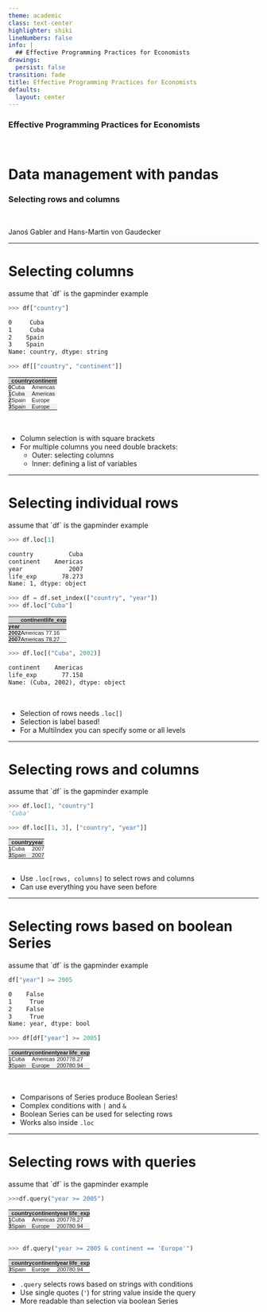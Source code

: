 ```yaml
---
theme: academic
class: text-center
highlighter: shiki
lineNumbers: false
info: |
  ## Effective Programming Practices for Economists
drawings:
  persist: false
transition: fade
title: Effective Programming Practices for Economists
defaults:
  layout: center
---
```


### Effective Programming Practices for Economists

<br>

# Data management with pandas

### Selecting rows and columns

<br>


Janoś Gabler and Hans-Martin von Gaudecker

---

# Selecting columns


<div class="grid grid-cols-2 gap-12">
<div>
assume that `df` is the gapminder example

```python
>>> df["country"]
```
```txt
0     Cuba
1     Cuba
2    Spain
3    Spain
Name: country, dtype: string
```
```python
>>> df[["country", "continent"]]
```

<style type="text/css">
#T_e5626   {
  margin: 0;
  font-family: "Helvetica", "Helvetica", sans-serif;
  border-collapse: collapse;
  border: none;
  font-size: 80%;
}
#T_e5626 thead {
  background-color: #D3D3D3;
}
#T_e5626 tbody tr:nth-child(even) {
  background-color: #f1f1f1;
}
#T_e5626 tbody tr:nth-child(odd) {
  background-color: #fff;
}
#T_e5626 td {
  padding: 0em;
}
#T_e5626 th {
  font-weight: bold;
  text-align: left;
  padding: 0em;
}
#T_e5626 caption {
  caption-side: bottom;
}
</style>
<table id="T_e5626">
  <thead>
    <tr>
      <th class="blank level0" >&nbsp;</th>
      <th id="T_e5626_level0_col0" class="col_heading level0 col0" >country</th>
      <th id="T_e5626_level0_col1" class="col_heading level0 col1" >continent</th>
    </tr>
  </thead>
  <tbody>
    <tr>
      <th id="T_e5626_level0_row0" class="row_heading level0 row0" >0</th>
      <td id="T_e5626_row0_col0" class="data row0 col0" >Cuba</td>
      <td id="T_e5626_row0_col1" class="data row0 col1" >Americas</td>
    </tr>
    <tr>
      <th id="T_e5626_level0_row1" class="row_heading level0 row1" >1</th>
      <td id="T_e5626_row1_col0" class="data row1 col0" >Cuba</td>
      <td id="T_e5626_row1_col1" class="data row1 col1" >Americas</td>
    </tr>
    <tr>
      <th id="T_e5626_level0_row2" class="row_heading level0 row2" >2</th>
      <td id="T_e5626_row2_col0" class="data row2 col0" >Spain</td>
      <td id="T_e5626_row2_col1" class="data row2 col1" >Europe</td>
    </tr>
    <tr>
      <th id="T_e5626_level0_row3" class="row_heading level0 row3" >3</th>
      <td id="T_e5626_row3_col0" class="data row3 col0" >Spain</td>
      <td id="T_e5626_row3_col1" class="data row3 col1" >Europe</td>
    </tr>
  </tbody>
</table>



</div>
<div>

<br/>
<br/>


- Column selection is with square brackets
- For multiple columns you need double brackets:
  - Outer: selecting columns
  - Inner: defining a list of variables


</div>
</div>


---

# Selecting individual rows


<div class="grid grid-cols-2 gap-12">
<div>
assume that `df` is the gapminder example

```python
>>> df.loc[1]
```
```txt
country          Cuba
continent    Americas
year             2007
life_exp       78.273
Name: 1, dtype: object
```
```python
>>> df = df.set_index(["country", "year"])
>>> df.loc["Cuba"]
```

<style type="text/css">
#T_81181   {
  margin: 0;
  font-family: "Helvetica", "Helvetica", sans-serif;
  border-collapse: collapse;
  border: none;
  font-size: 80%;
}
#T_81181 thead {
  background-color: #D3D3D3;
}
#T_81181 tbody tr:nth-child(even) {
  background-color: #f1f1f1;
}
#T_81181 tbody tr:nth-child(odd) {
  background-color: #fff;
}
#T_81181 td {
  padding: 0em;
}
#T_81181 th {
  font-weight: bold;
  text-align: left;
  padding: 0em;
}
#T_81181 caption {
  caption-side: bottom;
}
</style>
<table id="T_81181">
  <thead>
    <tr>
      <th class="blank level0" >&nbsp;</th>
      <th id="T_81181_level0_col0" class="col_heading level0 col0" >continent</th>
      <th id="T_81181_level0_col1" class="col_heading level0 col1" >life_exp</th>
    </tr>
    <tr>
      <th class="index_name level0" >year</th>
      <th class="blank col0" >&nbsp;</th>
      <th class="blank col1" >&nbsp;</th>
    </tr>
  </thead>
  <tbody>
    <tr>
      <th id="T_81181_level0_row0" class="row_heading level0 row0" >2002</th>
      <td id="T_81181_row0_col0" class="data row0 col0" >Americas</td>
      <td id="T_81181_row0_col1" class="data row0 col1" >77.16</td>
    </tr>
    <tr>
      <th id="T_81181_level0_row1" class="row_heading level0 row1" >2007</th>
      <td id="T_81181_row1_col0" class="data row1 col0" >Americas</td>
      <td id="T_81181_row1_col1" class="data row1 col1" >78.27</td>
    </tr>
  </tbody>
</table>


</div>
<div>

```python
>>> df.loc[("Cuba", 2002)]
```
```txt
continent    Americas
life_exp       77.158
Name: (Cuba, 2002), dtype: object
```

<br/>

- Selection of rows needs `.loc[]`
- Selection is label based!
- For a MultiIndex you can specify some or all levels

</div>
</div>

---

# Selecting rows and columns


<div class="grid grid-cols-2 gap-4">
<div>
assume that `df` is the gapminder example

```python
>>> df.loc[1, "country"]
'Cuba'

>>> df.loc[[1, 3], ["country", "year"]]
```

<style type="text/css">
#T_697dc   {
  margin: 0;
  font-family: "Helvetica", "Helvetica", sans-serif;
  border-collapse: collapse;
  border: none;
  font-size: 80%;
}
#T_697dc thead {
  background-color: #D3D3D3;
}
#T_697dc tbody tr:nth-child(even) {
  background-color: #f1f1f1;
}
#T_697dc tbody tr:nth-child(odd) {
  background-color: #fff;
}
#T_697dc td {
  padding: 0em;
}
#T_697dc th {
  font-weight: bold;
  text-align: left;
  padding: 0em;
}
#T_697dc caption {
  caption-side: bottom;
}
</style>
<table id="T_697dc">
  <thead>
    <tr>
      <th class="blank level0" >&nbsp;</th>
      <th id="T_697dc_level0_col0" class="col_heading level0 col0" >country</th>
      <th id="T_697dc_level0_col1" class="col_heading level0 col1" >year</th>
    </tr>
  </thead>
  <tbody>
    <tr>
      <th id="T_697dc_level0_row0" class="row_heading level0 row0" >1</th>
      <td id="T_697dc_row0_col0" class="data row0 col0" >Cuba</td>
      <td id="T_697dc_row0_col1" class="data row0 col1" >2007</td>
    </tr>
    <tr>
      <th id="T_697dc_level0_row1" class="row_heading level0 row1" >3</th>
      <td id="T_697dc_row1_col0" class="data row1 col0" >Spain</td>
      <td id="T_697dc_row1_col1" class="data row1 col1" >2007</td>
    </tr>
  </tbody>
</table>



</div>
<div>

<br/>

- Use `.loc[rows, columns]` to select rows and columns
- Can use everything you have seen before

</div>
</div>

---

# Selecting rows based on boolean Series

<div class="grid grid-cols-2 gap-4">
<div>
assume that `df` is the gapminder example

```python
df["year"] >= 2005
```
```txt
0    False
1     True
2    False
3     True
Name: year, dtype: bool
```
```python
>>> df[df["year"] >= 2005]
```

<style type="text/css">
#T_f3dd2   {
  margin: 0;
  font-family: "Helvetica", "Helvetica", sans-serif;
  border-collapse: collapse;
  border: none;
  font-size: 80%;
}
#T_f3dd2 thead {
  background-color: #D3D3D3;
}
#T_f3dd2 tbody tr:nth-child(even) {
  background-color: #f1f1f1;
}
#T_f3dd2 tbody tr:nth-child(odd) {
  background-color: #fff;
}
#T_f3dd2 td {
  padding: 0em;
}
#T_f3dd2 th {
  font-weight: bold;
  text-align: left;
  padding: 0em;
}
#T_f3dd2 caption {
  caption-side: bottom;
}
</style>
<table id="T_f3dd2">
  <thead>
    <tr>
      <th class="blank level0" >&nbsp;</th>
      <th id="T_f3dd2_level0_col0" class="col_heading level0 col0" >country</th>
      <th id="T_f3dd2_level0_col1" class="col_heading level0 col1" >continent</th>
      <th id="T_f3dd2_level0_col2" class="col_heading level0 col2" >year</th>
      <th id="T_f3dd2_level0_col3" class="col_heading level0 col3" >life_exp</th>
    </tr>
  </thead>
  <tbody>
    <tr>
      <th id="T_f3dd2_level0_row0" class="row_heading level0 row0" >1</th>
      <td id="T_f3dd2_row0_col0" class="data row0 col0" >Cuba</td>
      <td id="T_f3dd2_row0_col1" class="data row0 col1" >Americas</td>
      <td id="T_f3dd2_row0_col2" class="data row0 col2" >2007</td>
      <td id="T_f3dd2_row0_col3" class="data row0 col3" >78.27</td>
    </tr>
    <tr>
      <th id="T_f3dd2_level0_row1" class="row_heading level0 row1" >3</th>
      <td id="T_f3dd2_row1_col0" class="data row1 col0" >Spain</td>
      <td id="T_f3dd2_row1_col1" class="data row1 col1" >Europe</td>
      <td id="T_f3dd2_row1_col2" class="data row1 col2" >2007</td>
      <td id="T_f3dd2_row1_col3" class="data row1 col3" >80.94</td>
    </tr>
  </tbody>
</table>


</div>
<div>

<br/>
<br/>

- Comparisons of Series produce Boolean Series!
- Complex conditions with `|` and `&`
- Boolean Series can be used for selecting rows
- Works also inside `.loc`


</div>
</div>

---

# Selecting rows with queries

<div class="flex gap-12">
<div>
assume that `df` is the gapminder example

```python
>>>df.query("year >= 2005")
```

<style type="text/css">
#T_b43ab   {
  margin: 0;
  font-family: "Helvetica", "Helvetica", sans-serif;
  border-collapse: collapse;
  border: none;
  font-size: 80%;
}
#T_b43ab thead {
  background-color: #D3D3D3;
}
#T_b43ab tbody tr:nth-child(even) {
  background-color: #f1f1f1;
}
#T_b43ab tbody tr:nth-child(odd) {
  background-color: #fff;
}
#T_b43ab td {
  padding: 0em;
}
#T_b43ab th {
  font-weight: bold;
  text-align: left;
  padding: 0em;
}
#T_b43ab caption {
  caption-side: bottom;
}
</style>
<table id="T_b43ab">
  <thead>
    <tr>
      <th class="blank level0" >&nbsp;</th>
      <th id="T_b43ab_level0_col0" class="col_heading level0 col0" >country</th>
      <th id="T_b43ab_level0_col1" class="col_heading level0 col1" >continent</th>
      <th id="T_b43ab_level0_col2" class="col_heading level0 col2" >year</th>
      <th id="T_b43ab_level0_col3" class="col_heading level0 col3" >life_exp</th>
    </tr>
  </thead>
  <tbody>
    <tr>
      <th id="T_b43ab_level0_row0" class="row_heading level0 row0" >1</th>
      <td id="T_b43ab_row0_col0" class="data row0 col0" >Cuba</td>
      <td id="T_b43ab_row0_col1" class="data row0 col1" >Americas</td>
      <td id="T_b43ab_row0_col2" class="data row0 col2" >2007</td>
      <td id="T_b43ab_row0_col3" class="data row0 col3" >78.27</td>
    </tr>
    <tr>
      <th id="T_b43ab_level0_row1" class="row_heading level0 row1" >3</th>
      <td id="T_b43ab_row1_col0" class="data row1 col0" >Spain</td>
      <td id="T_b43ab_row1_col1" class="data row1 col1" >Europe</td>
      <td id="T_b43ab_row1_col2" class="data row1 col2" >2007</td>
      <td id="T_b43ab_row1_col3" class="data row1 col3" >80.94</td>
    </tr>
  </tbody>
</table>

<br/>


```python
>>> df.query("year >= 2005 & continent == 'Europe'")
```

<style type="text/css">
#T_6b8dc   {
  margin: 0;
  font-family: "Helvetica", "Helvetica", sans-serif;
  border-collapse: collapse;
  border: none;
  font-size: 80%;
}
#T_6b8dc thead {
  background-color: #D3D3D3;
}
#T_6b8dc tbody tr:nth-child(even) {
  background-color: #f1f1f1;
}
#T_6b8dc tbody tr:nth-child(odd) {
  background-color: #fff;
}
#T_6b8dc td {
  padding: 0em;
}
#T_6b8dc th {
  font-weight: bold;
  text-align: left;
  padding: 0em;
}
#T_6b8dc caption {
  caption-side: bottom;
}
</style>
<table id="T_6b8dc">
  <thead>
    <tr>
      <th class="blank level0" >&nbsp;</th>
      <th id="T_6b8dc_level0_col0" class="col_heading level0 col0" >country</th>
      <th id="T_6b8dc_level0_col1" class="col_heading level0 col1" >continent</th>
      <th id="T_6b8dc_level0_col2" class="col_heading level0 col2" >year</th>
      <th id="T_6b8dc_level0_col3" class="col_heading level0 col3" >life_exp</th>
    </tr>
  </thead>
  <tbody>
    <tr>
      <th id="T_6b8dc_level0_row0" class="row_heading level0 row0" >3</th>
      <td id="T_6b8dc_row0_col0" class="data row0 col0" >Spain</td>
      <td id="T_6b8dc_row0_col1" class="data row0 col1" >Europe</td>
      <td id="T_6b8dc_row0_col2" class="data row0 col2" >2007</td>
      <td id="T_6b8dc_row0_col3" class="data row0 col3" >80.94</td>
    </tr>
  </tbody>
</table>


</div>
<div>

- `.query` selects rows based on strings with conditions
- Use single quotes (`'`) for string value inside the query
- More readable than selection via boolean Series

</div>
</div>
